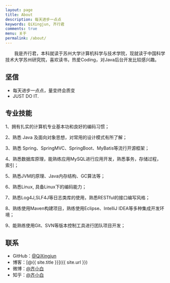 ```yaml
---
layout: page
title: About
description: 每天进步一点点
keywords: QiXingjun, 齐行君
comments: true
menu: 关于
permalink: /about/
---
```


　　我是齐行君，本科就读于苏州大学计算机科学与技术学院，现就读于中国科学技术大学苏州研究院，喜欢读书，热爱Coding，对Java后台开发比较感兴趣。

## 坚信

* 每天进步一点点，量变终会质变
* JUST DO IT.

## 专业技能

1、拥有扎实的计算机专业基本功和良好的编码习惯；

2、熟悉 Java 及面向对象思想，对常用的设计模式有所了解；

3、熟悉 Spring、SpringMVC、SpringBoot、MyBatis等流行开源框架；

4、熟悉数据库原理，能熟练应用MySQL进行应用开发，熟悉事务，存储过程，索引；

5、熟悉JVM的原理、Java内存结构、GC算法等；

6、熟悉Linux, 具备Linux下的编码能力；

7、熟悉Log4J,SLF4J等日志类库的使用，熟悉RESTful的接口编写风格；

8、熟练使用Maven构建项目，熟练使用Eclipse、IntelliJ IDEA等多种集成开发环境；

9、能熟练使用Git、SVN等版本控制工具进行团队项目开发；


## 联系

* GitHub：[@QiXingjun](https://github.com/QiXingjun)
* 博客：[@{{ site.title }}]({{ site.url }})
* 微博：[@齐小白](http://weibo.com/henry2to2)
* 知乎：[@齐小白](http://www.zhihu.com/people/qixingjun)



